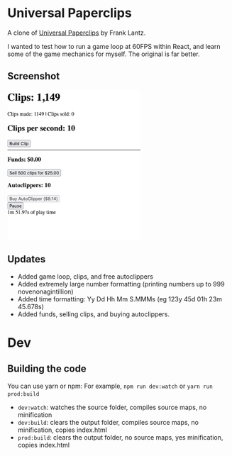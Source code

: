 # Universal Paperclips

A clone of [Universal Paperclips](https://www.decisionproblem.com/paperclips/) by Frank Lantz.

I wanted to test how to run a game loop at 60FPS within React, and learn some of the game mechanics for myself. The original is far better.

## Screenshot

![Screenshot](screenshot.png)

## Updates

- Added game loop, clips, and free autoclippers
- Added extremely large number formatting (printing numbers up to 999 novenonagintillion)
- Added time formatting: Yy Dd Hh Mm S.MMMs (eg 123y 45d 01h 23m 45.678s)
- Added funds, selling clips, and buying autoclippers.

# Dev

## Building the code

You can use yarn or npm: For example, `npm run dev:watch` or `yarn run prod:build`

- `dev:watch`: watches the source folder, compiles source maps, no minification
- `dev:build`: clears the output folder, compiles source maps, no minification, copies index.html
- `prod:build`: clears the output folder, no source maps, yes minification, copies index.html